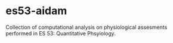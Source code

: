 # es53-aidam
Collection of computational analysis on physiological assesments performed in ES 53: Quantitative Phsyiology.

